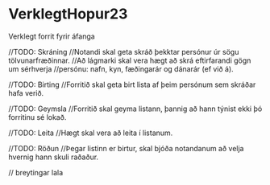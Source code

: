 # VerklegtHopur23
Verklegt forrit fyrir áfanga

//TODO: Skráning
//Notandi skal geta skráð þekktar persónur úr sögu tölvunarfræðinnar. 
//Að lágmarki skal vera hægt að skrá eftirfarandi gögn um sérhverja 
//persónu: nafn, kyn, fæðingarár og dánarár (ef við á).


//TODO: Birting
//Forritið skal geta birt lista af þeim persónum sem skráðar hafa verið.


//TODO: Geymsla
//Forritið skal geyma listann, þannig að hann týnist ekki þó forritinu sé lokað.


//TODO: Leita
//Hægt skal vera að leita í listanum.


//TODO: Röðun
//Þegar listinn er birtur, skal bjóða notandanum að velja hvernig hann skuli raðaður.

// breytingar lala